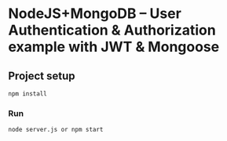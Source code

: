 # NodeJS+MongoDB – User Authentication & Authorization example with JWT & Mongoose

## Project setup
```
npm install
```

### Run
```
node server.js or npm start
```